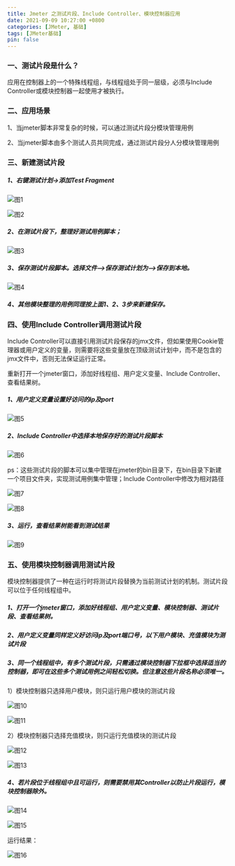 ```yaml
---
title: Jmeter 之测试片段、Include Controller、模块控制器应用
date: 2021-09-09 10:27:00 +0800
categories: [JMeter, 基础]
tags: [JMeter基础]
pin: false
---
```


### **一、测试片段是什么？**

应用在控制器上的一个特殊线程组，与线程组处于同一层级，必须与Include Controller或模块控制器一起使用才被执行。

### **二、应用场景**

1、当jmeter脚本非常复杂的时候，可以通过测试片段分模块管理用例

2、当jmeter脚本由多个测试人员共同完成，通过测试片段分人分模块管理用例

### **三、新建测试片段**

##### 1、右键测试计划->添加Test Fragment

![图1](https://cdn.jsdelivr.net/gh/3wsea/blog-images@master/commons/20210909/0909-4-1.png)

![图2](https://cdn.jsdelivr.net/gh/3wsea/blog-images@master/commons/20210909/0909-4-2.png)

##### 2、在测试片段下，整理好测试用例脚本；

![图3](https://cdn.jsdelivr.net/gh/3wsea/blog-images@master/commons/20210909/0909-4-3.png)

##### 3、保存测试片段脚本。选择文件—>保存测试计划为—>保存到本地。

![图4](https://cdn.jsdelivr.net/gh/3wsea/blog-images@master/commons/20210909/0909-4-4.png)

##### 4、其他模块整理的用例同理按上面1、2、3步来新建保存。

### **四、使用Include Controller调用测试片段**

Include Controller可以直接引用测试片段保存的jmx文件，但如果使用Cookie管理器或用户定义的变量，则需要将这些变量放在顶级测试计划中，而不是包含的jmx文件中，否则无法保证运行正常。

重新打开一个jmeter窗口，添加好线程组、用户定义变量、Include Controller、查看结果树。

##### 1、用户定义变量设置好访问的ip及port

![图5](https://cdn.jsdelivr.net/gh/3wsea/blog-images@master/commons/20210909/0909-4-5.png)

##### 2、Include Controller中选择本地保存好的测试片段脚本

![图6](https://cdn.jsdelivr.net/gh/3wsea/blog-images@master/commons/20210909/0909-4-6.png)

ps：这些测试片段的脚本可以集中管理在jmeter的bin目录下，在bin目录下新建一个项目文件夹，实现测试用例集中管理；Include Controller中修改为相对路径

![图7](https://cdn.jsdelivr.net/gh/3wsea/blog-images@master/commons/20210909/0909-4-7.png)

![图8](https://cdn.jsdelivr.net/gh/3wsea/blog-images@master/commons/20210909/0909-4-8.png)

##### 3、运行，查看结果树能看到测试结果

![图9](https://cdn.jsdelivr.net/gh/3wsea/blog-images@master/commons/20210909/0909-4-9.png)

### **五、使用模块控制器调用测试片段**

模块控制器提供了一种在运行时将测试片段替换为当前测试计划的机制。测试片段可以位于任何线程组中。

##### 1、打开一个jmeter窗口，添加好线程组、用户定义变量、模块控制器、测试片段、查看结果树。

##### 2、用户定义变量同样定义好访问ip及port端口号，以下用户模块、充值模块为测试片段

##### 3、同一个线程组中，有多个测试片段，只需通过模块控制器下拉框中选择适当的控制器，即可在这些多个测试用例之间轻松切换。但注意这些片段名称必须唯一。

1）模块控制器只选择用户模块，则只运行用户模块的测试片段

![图10](https://cdn.jsdelivr.net/gh/3wsea/blog-images@master/commons/20210909/0909-4-10.png)

![图11](https://cdn.jsdelivr.net/gh/3wsea/blog-images@master/commons/20210909/0909-4-11.png)

2）模块控制器只选择充值模块，则只运行充值模块的测试片段

![图12](https://cdn.jsdelivr.net/gh/3wsea/blog-images@master/commons/20210909/0909-4-12.png)

![图13](https://cdn.jsdelivr.net/gh/3wsea/blog-images@master/commons/20210909/0909-4-13.png)

##### 4、若片段位于线程组中且可运行，则需要禁用其Controller以防止片段运行，模块控制器除外。

![图14](https://cdn.jsdelivr.net/gh/3wsea/blog-images@master/commons/20210909/0909-4-14.png)

![图15](https://cdn.jsdelivr.net/gh/3wsea/blog-images@master/commons/20210909/0909-4-15.png)

运行结果：

![图16](https://cdn.jsdelivr.net/gh/3wsea/blog-images@master/commons/20210909/0909-4-16.png)